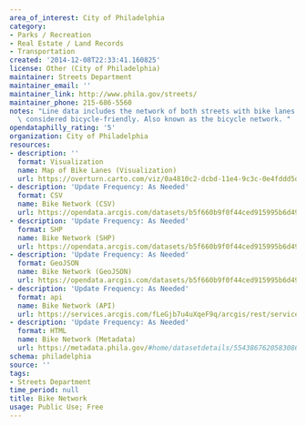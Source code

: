 ```yaml
---
area_of_interest: City of Philadelphia
category:
- Parks / Recreation
- Real Estate / Land Records
- Transportation
created: '2014-12-08T22:33:41.160825'
license: Other (City of Philadelphia)
maintainer: Streets Department
maintainer_email: ''
maintainer_link: http://www.phila.gov/streets/
maintainer_phone: 215-686-5560
notes: "Line data includes the network of both streets with bike lanes and streets\
  \ considered bicycle-friendly. Also known as the bicycle network. "
opendataphilly_rating: '5'
organization: City of Philadelphia
resources:
- description: ''
  format: Visualization
  name: Map of Bike Lanes (Visualization)
  url: https://overturn.carto.com/viz/0a4810c2-dcbd-11e4-9c3c-0e4fddd5de28/public_map
- description: 'Update Frequency: As Needed'
  format: CSV
  name: Bike Network (CSV)
  url: https://opendata.arcgis.com/datasets/b5f660b9f0f44ced915995b6d49f6385_0.csv
- description: 'Update Frequency: As Needed'
  format: SHP
  name: Bike Network (SHP)
  url: https://opendata.arcgis.com/datasets/b5f660b9f0f44ced915995b6d49f6385_0.zip
- description: 'Update Frequency: As Needed'
  format: GeoJSON
  name: Bike Network (GeoJSON)
  url: https://opendata.arcgis.com/datasets/b5f660b9f0f44ced915995b6d49f6385_0.geojson
- description: 'Update Frequency: As Needed'
  format: api
  name: Bike Network (API)
  url: https://services.arcgis.com/fLeGjb7u4uXqeF9q/arcgis/rest/services/Bike_Network/FeatureServer/0/query?outFields=*&where=1%3D1
- description: 'Update Frequency: As Needed'
  format: HTML
  name: Bike Network (Metadata)
  url: https://metadata.phila.gov/#home/datasetdetails/5543867620583086178c4f44/?view_219_sort=field_15|asc
schema: philadelphia
source: ''
tags:
- Streets Department
time_period: null
title: Bike Network
usage: Public Use; Free
---
```

